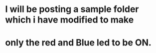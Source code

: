 # I will be posting a sample folder which i have modified to make 
# only the red and Blue led to be ON.

